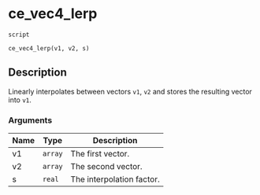 # ce_vec4_lerp
`script`
```gml
ce_vec4_lerp(v1, v2, s)
```

## Description
Linearly interpolates between vectors `v1`, `v2` and stores the
 resulting vector into `v1`.

### Arguments
| Name | Type | Description |
| ---- | ---- | ----------- |
| v1 | `array` | The first vector. |
| v2 | `array` | The second vector. |
| s | `real` | The interpolation factor. |